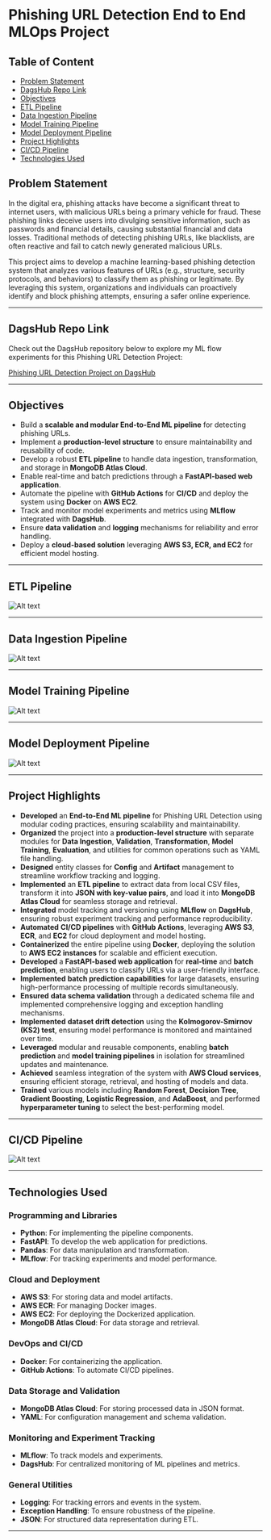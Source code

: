 # Phishing URL Detection End to End MLOps Project

## Table of Content

- [Problem Statement](#problem-statement)
- [DagsHub Repo Link](#dagshub-repo-link)
- [Objectives](#objectives)
- [ETL Pipeline](#etl-pipeline)
- [Data Ingestion Pipeline](#data-ingestion-pipeline)
- [Model Training Pipeline](#model-training-pipeline)
- [Model Deployment Pipeline](#model-deployment-pipeline)
- [Project Highlights](#project-highlights)
- [CI/CD Pipeline](#ci/cd-pipeline)
- [Technologies Used](#technologies-used)

## Problem Statement

In the digital era, phishing attacks have become a significant threat to internet users, with malicious URLs being a primary vehicle for fraud. These phishing links deceive users into divulging sensitive information, such as passwords and financial details, causing substantial financial and data losses. Traditional methods of detecting phishing URLs, like blacklists, are often reactive and fail to catch newly generated malicious URLs.

This project aims to develop a machine learning-based phishing detection system that analyzes various features of URLs (e.g., structure, security protocols, and behaviors) to classify them as phishing or legitimate. By leveraging this system, organizations and individuals can proactively identify and block phishing attempts, ensuring a safer online experience.

---

## DagsHub Repo Link

Check out the DagsHub repository below to explore my ML flow experiments for this Phishing URL Detection Project:

[Phishing URL Detection Project on DagsHub](https://dagshub.com/gsshanmugavel/cybersecurity)

---

## Objectives

- Build a **scalable and modular End-to-End ML pipeline** for detecting phishing URLs.
- Implement a **production-level structure** to ensure maintainability and reusability of code.
- Develop a robust **ETL pipeline** to handle data ingestion, transformation, and storage in **MongoDB Atlas Cloud**.
- Enable real-time and batch predictions through a **FastAPI-based web application**.
- Automate the pipeline with **GitHub Actions** for **CI/CD** and deploy the system using **Docker** on **AWS EC2**.
- Track and monitor model experiments and metrics using **MLflow** integrated with **DagsHub**.
- Ensure **data validation** and **logging** mechanisms for reliability and error handling.
- Deploy a **cloud-based solution** leveraging **AWS S3, ECR, and EC2** for efficient model hosting.

---

## ETL Pipeline

![Alt text](imgs/ETL_Pipeline_Cybersecurity.jpeg)

---

## Data Ingestion Pipeline

![Alt text](imgs/Data_Ingestion_Pipeline_Cybersecurity.jpeg)

---

## Model Training Pipeline

![Alt text](imgs/Model_Training_Pipeline_Cybersecurity.jpeg)

---

## Model Deployment Pipeline

![Alt text](imgs/Model_Deployment_Pipeline_Cybersecurity.jpeg)

---

## Project Highlights

- **Developed** an **End-to-End ML pipeline** for Phishing URL Detection using modular coding practices, ensuring scalability and maintainability.  
- **Organized** the project into a **production-level structure** with separate modules for **Data Ingestion**, **Validation**, **Transformation**, **Model Training**, **Evaluation**, and utilities for common operations such as YAML file handling.  
- **Designed** entity classes for **Config** and **Artifact** management to streamline workflow tracking and logging.  
- **Implemented** an **ETL pipeline** to extract data from local CSV files, transform it into **JSON with key-value pairs**, and load it into **MongoDB Atlas Cloud** for seamless storage and retrieval.  
- **Integrated** model tracking and versioning using **MLflow** on **DagsHub**, ensuring robust experiment tracking and performance reproducibility.  
- **Automated** **CI/CD pipelines** with **GitHub Actions**, leveraging **AWS S3**, **ECR**, and **EC2** for cloud deployment and model hosting.  
- **Containerized** the entire pipeline using **Docker**, deploying the solution to **AWS EC2 instances** for scalable and efficient execution.  
- **Developed** a **FastAPI-based web application** for **real-time** and **batch prediction**, enabling users to classify URLs via a user-friendly interface.  
- **Implemented** **batch prediction capabilities** for large datasets, ensuring high-performance processing of multiple records simultaneously.  
- **Ensured** **data schema validation** through a dedicated schema file and implemented comprehensive logging and exception handling mechanisms.
- **Implemented** **dataset drift detection** using the **Kolmogorov-Smirnov (KS2) test**, ensuring model performance is monitored and maintained over time.    
- **Leveraged** modular and reusable components, enabling **batch prediction** and **model training pipelines** in isolation for streamlined updates and maintenance.  
- **Achieved** seamless integration of the system with **AWS Cloud services**, ensuring efficient storage, retrieval, and hosting of models and data.
- **Trained** various models including **Random Forest**, **Decision Tree**, **Gradient Boosting**, **Logistic Regression**, and **AdaBoost**, and performed **hyperparameter tuning** to select the best-performing model.

---

## CI/CD Pipeline

![Alt text](imgs/Continuous_Deployment.png)

---

## Technologies Used

### Programming and Libraries
- **Python**: For implementing the pipeline components.
- **FastAPI**: To develop the web application for predictions.
- **Pandas**: For data manipulation and transformation.
- **MLflow**: For tracking experiments and model performance.

### Cloud and Deployment
- **AWS S3**: For storing data and model artifacts.
- **AWS ECR**: For managing Docker images.
- **AWS EC2**: For deploying the Dockerized application.
- **MongoDB Atlas Cloud**: For data storage and retrieval.

### DevOps and CI/CD
- **Docker**: For containerizing the application.
- **GitHub Actions**: To automate CI/CD pipelines.

### Data Storage and Validation
- **MongoDB Atlas Cloud**: For storing processed data in JSON format.
- **YAML**: For configuration management and schema validation.

### Monitoring and Experiment Tracking
- **MLflow**: To track models and experiments.
- **DagsHub**: For centralized monitoring of ML pipelines and metrics.

### General Utilities
- **Logging**: For tracking errors and events in the system.
- **Exception Handling**: To ensure robustness of the pipeline.
- **JSON**: For structured data representation during ETL.

---



